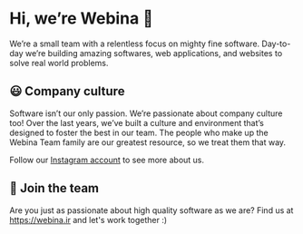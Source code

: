 # Hi, we’re Webina 👋

We’re a small team with a relentless focus on mighty fine software. Day-to-day we’re building amazing softwares, web applications, and websites to solve real world problems.

## 😃 Company culture

Software isn’t our only passion. We’re passionate about company culture too! Over the last years, we’ve built a culture and environment that’s designed to foster the best in our team. The people who make up the Webina Team family are our greatest resource, so we treat them that way.

Follow our [Instagram account](https://www.instagram.com/webina.ir/) to see more about us.

## 🤙 Join the team

Are you just as passionate about high quality software as we are? Find us at https://webina.ir and let's work together :)
